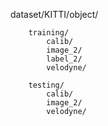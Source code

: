 dataset/KITTI/object/

        training/
            calib/
            image_2/
            label_2/
            velodyne/

        testing/
            calib/
            image_2/
            velodyne/
